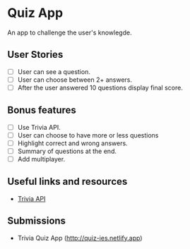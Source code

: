 # Quiz App

An app to challenge the user's knowlegde.

## User Stories

-   [ ] User can see a question.
-   [ ] User can choose between 2+ answers.
-   [ ] After the user answered 10 questions display final score.

## Bonus features

-   [ ] Use Trivia API.
-   [ ] User can choose to have more or less questions
-   [ ] Highlight correct and wrong answers.
-   [ ] Summary of questions at the end.
-   [ ] Add multiplayer.

## Useful links and resources

-   [Trivia API](https://opentdb.com/api_config.php)

## Submissions
- Trivia Quiz App (http://quiz-ies.netlify.app)
